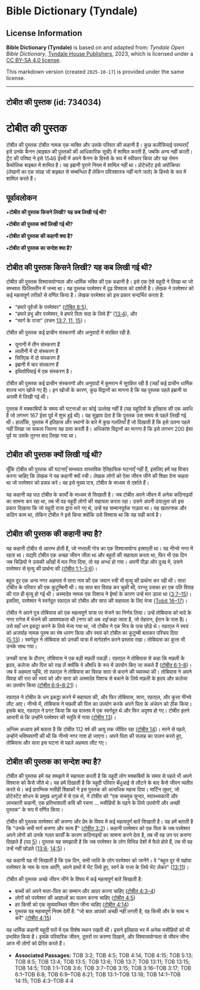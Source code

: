 # Bible Dictionary (Tyndale)

## License Information

**Bible Dictionary (Tyndale)** is based on and adapted from: _Tyndale Open Bible Dictionary_, [Tyndale House Publishers](https://tyndaleopenresources.com/), 2023, which is licensed under a [CC BY-SA 4.0 license](https://creativecommons.org/licenses/by-sa/4.0/legalcode.en).

This markdown version (created `2025-10-17`) is provided under the same license.



--------------------------------

## टोबीत की पुस्तक (id: 734034)

टोबीत की पुस्तक
===============

टोबीत की पुस्तक टोबीत नामक एक व्यक्ति और उसके परिवार की कहानी है। कुछ कलीसियाई परम्पराएँ इसे उनके कैनन (बाइबल की पुस्तकों की आधिकारिक सूची) में शामिल करती है, जबकि अन्य नहीं करती। ट्रेंट की परिषद ने इसे 1546 ईस्वी में अपने कैनन के हिस्से के रूप में स्वीकार किया और यह रोमन कैथोलिक बाइबल में शामिल है। यह इब्रानी पुराने नियम में शामिल नहीं था। प्रोटेस्टेंट इसे अपोक्रिफा (लेखनों का एक संग्रह जो बाइबल से सम्बन्धित हैं लेकिन पवित्रशास्त्र नहीं माने जाते) के हिस्से के रूप में शामिल करते हैं।

पूर्वावलोकन
-----------

•**टोबीत की पुस्तक किसने लिखी? यह कब लिखी गई थी?**

**•टोबीत की पुस्तक क्यों लिखी गई थी?**

**•टोबीत की पुस्तक की कहानी क्या है?**

**•टोबीत की पुस्तक का सन्देश क्या है?**

टोबीत की पुस्तक किसने लिखी? यह कब लिखी गई थी?
---------------------------------------------

टोबीत की पुस्तक विश्वासयोग्यता और धार्मिक भक्ति की एक कहानी है। इसे एक ऐसे यहूदी ने लिखा था जो सम्भवतः फिलिस्तीन में जन्मा था। यह पुस्तक परमेश्वर में दृढ़ विश्वास को दर्शाती है। लेखक ने परमेश्वर को कई महत्वपूर्ण तरीकों से वर्णित किया है। लेखक परमेश्वर को इस प्रकार सन्दर्भित करता है:

* “हमारे पूर्वजों के परमेश्वर” ([टोबित 8:5](https://ref.ly/Tob8:5)),
* “हमारे प्रभु और परमेश्वर, वे हमारे पिता सदा के लिये हैं” ([13:4](https://ref.ly/Tob13:4)), और
* “स्वर्ग के राजा” (वचन [13:7, 11, 15](https://ref.ly/Tob13:7,Tob13:11,Tob13:15))।

टोबीत की पुस्तक कई प्राचीन संस्करणों और अनुवादों में संरक्षित रही है:

* यूनानी में तीन संस्करण हैं
* लातीनी में दो संस्करण हैं
* सिरिएक में दो संस्करण हैं
* इब्रानी में चार संस्करण हैं
* इथियोपियाई में एक संस्करण है।

टोबीत की पुस्तक कई प्राचीन संस्करणों और अनुवादों में कुमरान में सुरक्षित रही है (जहाँ कई प्राचीन धार्मिक शास्त्र भाग खोजे गए हैं)। इन खोजों के कारण, कुछ विद्वानों का मानना है कि यह पुस्तक पहले इब्रानी या अरामी में लिखी गई थी।

पुस्तक में मक्काबियों के समय की घटनाओं का कोई उल्लेख नहीं है (यह यहूदियों के इतिहास की एक अवधि है जो लगभग 167 ईसा पूर्व में शुरू हुई थी)। यह सुझाव देता है कि पुस्तक उस समय से पहले लिखी गई थी। हालाँकि, पुस्तक में इतिहास और स्थानों के बारे में कुछ गलतियाँ हैं जो दिखाती हैं कि इसे उतना पहले नहीं लिखा जा सकता जितना यह दावा करती है। अधिकांश विद्वानों का मानना है कि इसे लगभग 200 ईसा पूर्व या उसके तुरन्त बाद लिखा गया था।

टोबीत की पुस्तक क्यों लिखी गई थी?
---------------------------------

चूँकि टोबीत की पुस्तक की घटनाएँ सम्भवतः वास्तविक ऐतिहासिक घटनाएँ नहीं हैं, इसलिए हमें यह विचार करना चाहिए कि लेखक ने यह कहानी क्यों रची। लेखक लोगों को ऐसा जीवन जीने की शिक्षा देना चाहता था जो परमेश्वर को प्रसन्न करे। वह इसे मुख्य पात्र, टोबीत के माध्यम से दर्शाते हैं।

यह कहानी यह पाठ टोबीत के कार्यों के माध्यम से सिखाती है। जब टोबीत अपने जीवन में अनेक कठिनाइयों का सामना कर रहा था, तब भी वह यहूदी लोगों की सहायता करता रहा। उसने अपनी दयालुता को इस प्रकार दिखाया कि जो यहूदी राजा द्वारा मारे गए थे, उन्हें वह सम्मानपूर्वक गाड़ता था। यह खतरनाक और कठिन काम था, लेकिन टोबीत ने इसे किया क्योंकि उसे विश्वास था कि यह सही कार्य है।

टोबीत की पुस्तक की कहानी क्या है?
---------------------------------

यह कहानी टोबीत से आरम्भ होती है, जो नप्ताली गोत्र का एक विश्वासयोग्य इस्राएली था। वह नीनवे नगर में रहता था। यद्यपि टोबीत एक अच्छा जीवन जीता था और बहुतों की सहायता करता था, फिर भी एक दिन जब चिड़ियों ने उसकी आँखों में मल गिरा दिया, तो वह अन्धा हो गया। अपनी पीड़ा और दुःख में, उसने परमेश्वर से मृत्यु की प्रार्थना की ([टोबीत 1:1–3:6](https://ref.ly/Tob1:1-Tob3:6))।

बहुत दूर एक अन्य नगर अहमता में सारा नाम की एक जवान स्त्री भी मृत्यु की प्रार्थना कर रही थी। सारा टोबीत के परिवार की एक कुटुम्बिनी थी। वह सात बार विवाह कर चुकी थी, परन्तु उसका हर एक पति विवाह की रात ही मृत्यु हो गई थी। अस्मादेव नामक एक पिशाच ने ईर्ष्या के कारण उन्हें मार डाला था ([3:7–15](https://ref.ly/Tob3:7-Tob3:15))। इसलिए, परमेश्वर ने स्वर्गदूत रफ़ाएल को टोबीत और सारा की सहायता के लिए भेजा ([Tobit 16–17](https://ref.ly/Tob3:16-Tob3:17))।

टोबीत ने अपने पुत्र तोबियास को एक महत्वपूर्ण यात्रा पर भेजने का निर्णय लिया। उन्हें तोबियास को मादे के नगर रागेस में भेजने की आवश्यकता थी (नगर को अब *राई* कहा जाता है, जो तेहरान, ईरान के पास है)। उसे वहाँ धन इकट्ठा करने के लिये भेजा गया था, जो टोबीत ने एक मित्र के पास छोड़े थे। रफ़ाएल ने स्वयं को अजर्याह नामक पुरुष का भेष धारण किया और स्वयं को टोबीत का कुटुम्बी बताकर परिचय दिया ([5:13](https://ref.ly/Tob5:13))। स्वर्गदूत ने तोबियास को उनकी यात्रा में मार्गदर्शन करने प्रस्ताव रखा। तोबियास का कुत्ता भी उनके साथ गया।

उनकी यात्रा के दौरान, तोबियास ने एक बड़ी मछली पकड़ी। रफ़ाएल ने तोबियास से कहा कि मछली के हृदय, कलेजा और पित्त को रख लें क्योंकि वे औषधि के रूप में उपयोग किए जा सकते हैं ([टोबीत 6:1–8](https://ref.ly/Tob6:1-Tob6:8))। जब वे अहमता पहुँचे, तो रफ़ाएल ने तोबियास का विवाह सारा से कराने की व्यवस्था की। तोबियास ने अपने विवाह की रात को स्वयं को और सारा को अस्मादेव पिशाच से बचाने के लिये मछली के हृदय और कलेजा का उपयोग किया ([टोबीत 6:9–8:21](https://ref.ly/Tob6:9-Tob8:21))।

रफ़ाएल ने टोबीत के धन इकट्ठा करने में सहायता की, और फिर तोबियास, सारा, रफ़ाएल, और कुत्ता नीनवे लौट आए। नीनवे में, तोबियास ने मछली की पित्त का उपयोग करके अपने पिता के अंधेपन को ठीक किया। इसके बाद, रफ़ाएल ने प्रगट किया कि वह वास्तव में एक स्वर्गदूत थे और फिर अदृश्य हो गए। टोबीत इतने आभारी थे कि उन्होंने परमेश्वर की स्तुति में गाया ([टोबीत 13](https://ref.ly/Tob13:1-Tob13:18))।

अन्तिम अध्याय हमें बताता है कि टोबीत 112 वर्ष की आयु तक जीवित रहा ([टोबीत 14](https://ref.ly/Tob14:1-Tob14:15))। मरने से पहले, उन्होंने भविष्यवाणी की थी कि नीनवे नगर नाश हो जाएगा। अपने पिता की सलाह का पालन करते हुए, तोबियास और सारा इस घटना से पहले अहमता लौट गए।

टोबीत की पुस्तक का सन्देश क्या है?
----------------------------------

टोबीत की पुस्तक हमें यह समझने में सहायता करती है कि यहूदी लोग मक्कबियों के समय से पहले भी अपने विश्वास को कैसे जीते थे। यह हमें दिखाती है कि यहूदी परिवार बँधुआई से लौटने के बाद कैसे जीवन व्यतीत करते थे। कई प्रारम्भिक मसीही शिक्षकों ने इस पुस्तक को अत्यधिक महत्व दिया। मार्टिन लूथर, जो प्रोटेस्टेंट शोधन के प्रमुख अगुओं में से एक थे, ने टोबीत को "एक सचमुच सुन्दर, स्वास्थ्यकारी और लाभकारी कहानी, एक प्रतिभाशाली कवि की रचना … मसीहियों के पढ़ने के लिये उपयोगी और अच्छी पुस्तक" के रूप में वर्णित किया।

टोबीत की पुस्तक परमेश्वर की करुणा और प्रेम के विषय में कई महत्वपूर्ण बातें सिखाती है। यह हमें बताती है कि "उनके सभी मार्ग करुणा और सत्य हैं" ([टोबीत 3:2](https://ref.ly/Tob3:2))। कहानी परमेश्वर को एक पिता के जब परमेश्वर अपने लोगों को उनके गलत कार्यों के कारण कठिनाइयों का सामना करने देता है, तब भी वह उन पर करुणा दिखाते हैं (पद [5](https://ref.ly/Tob13:5))। पुस्तक यह समझाती है कि जब परमेश्वर के लोग विभिन्न देशों में फैले होते हैं, तब भी वह उन्हें नहीं छोड़ते ([13:6](https://ref.ly/Tob13:6); [14:5](https://ref.ly/Tob14:5))।

यह कहानी यह भी सिखाती है कि एक दिन, सभी जाति के लोग परमेश्वर को जानेंगे। वे "बहुत दूर से यहोवा परमेश्वर के नाम के पास आएँगे, अपने हाथों में भेंट लिये हुए, स्वर्ग के राजा के लिये भेंट लेकर" ([13:11](https://ref.ly/Tob13:11))।

टोबीत की पुस्तक अच्छे जीवन जीने के विषय में कई महत्वपूर्ण बातें सिखाती है:

* बच्चों को अपने माता\-पिता का सम्मान और आदर करना चाहिए ([टोबीत 4:3–4](https://ref.ly/Tob4:3-Tob4:4))
* लोगों को परमेश्वर की आज्ञाओं का पालन करना चाहिए ([टोबीत 4:5](https://ref.ly/Tob4:5))
* हर किसी को एक सुव्यवस्थित जीवन जीना चाहिए ([टोबीत 4:14](https://ref.ly/Tob4:14))
* पुस्तक यह महत्वपूर्ण नियम देती है: "जो बात आपको अच्छी नहीं लगती है, वह किसी और के साथ न करें" ([टोबीत 4:15](https://ref.ly/Tob4:15))

यह धार्मिक कहानी यहूदी घरों में एक विशेष स्थान रखती थी। इसने इतिहास भर में अनेक मसीहियों को भी प्रभावित किया है। इसके परिवारिक जीवन, दूसरों पर करुणा दिखाने, और विश्वासयोग्यता से जीवन जीना आज भी लोगों को प्रेरित करते हैं।

* **Associated Passages:** TOB 3:2; TOB 4:5; TOB 4:14; TOB 4:15; TOB 5:13; TOB 8:5; TOB 13:4; TOB 13:5; TOB 13:6; TOB 13:7; TOB 13:11; TOB 13:15; TOB 14:5; TOB 1:1–TOB 3:6; TOB 3:7–TOB 3:15; TOB 3:16–TOB 3:17; TOB 6:1–TOB 6:8; TOB 6:9–TOB 8:21; TOB 13:1–TOB 13:18; TOB 14:1–TOB 14:15; TOB 4:3–TOB 4:4

